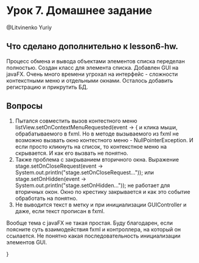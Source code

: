 # Урок 7. Домашнее задание
@Litvinenko Yuriy

## Что сделано дополнительно к lesson6-hw.
Процесс обмена и вывода объектами элементов списка переделан полностью.
Создан класс для элемента списка.
Добавлен GUI на javaFX.
Очень много времени угрохал на интерфейс - сложности контекстными меню и 
отдельными окнами.
Осталось добавить регистрацию и прикрутить БД.

## Вопросы
1. Пытался совместить вызов контестного меню 
listView.setOnContextMenuRequested(event -> { 
и клика мыши, обрабатываемого в fxml. 
Но в методе вызываемого из fxml не возможно вызвать окно контестного меню - 
NullPointerException. И если просто кликнуть на список, то контекстное меню на скрывается.
И как его вызвать не понятно.
2. Также проблема с закрыванием вторичного окна.
Выражение stage.setOnCloseRequest(event -> System.out.println("stage.setOnCloseRequest..."));
или stage.setOnHidden(event -> System.out.println("stage.setOnHidden..."));
не работает для вторичных окон. 
Окно по крестику закрывается и как это событие обработать на понятно.
3. Не выводится текст в метку и при инициализации GUIController и даже,
 если текст прописан в fxml.

Вообще тема с javaFX не такая простая. 
Буду благодарен, если поясните суть взаимодействия fxml и контроллера, 
на который он ссылается. 
Не понятно какая последовательность инициализации элементов GUI.

}

